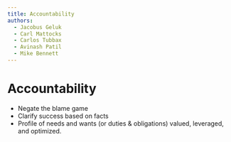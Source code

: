 ```yaml
---
title: Accountability
authors:
  - Jacobus Geluk
  - Carl Mattocks
  - Carlos Tubbax
  - Avinash Patil
  - Mike Bennett
---
```

# Accountability

<!--summary-start-->
- Negate the blame game
- Clarify success based on facts
- Profile of needs and wants (or duties & obligations) valued, leveraged, and optimized.
<!--summary-end-->
